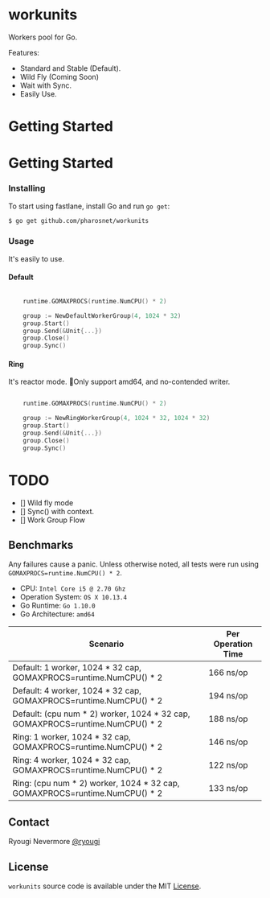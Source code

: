 # workunits
Workers pool for Go.

Features:

- Standard and Stable (Default).
- Wild Fly (Coming Soon)
- Wait with Sync.
- Easily Use.

# Getting Started

# Getting Started

### Installing

To start using fastlane, install Go and run `go get`:

```sh
$ go get github.com/pharosnet/workunits
```


### Usage

It's easily to use.

#### Default

```go

	runtime.GOMAXPROCS(runtime.NumCPU() * 2) 

	group := NewDefaultWorkerGroup(4, 1024 * 32)
	group.Start()
	group.Send(&Unit{...})
	group.Close()
	group.Sync()

```

#### Ring

It's reactor mode. Only support amd64, and no-contended writer.

```go

	runtime.GOMAXPROCS(runtime.NumCPU() * 2) 

	group := NewRingWorkerGroup(4, 1024 * 32, 1024 * 32)
	group.Start()
	group.Send(&Unit{...})
	group.Close()
	group.Sync()

```

# TODO

- [] Wild fly mode
- [] Sync() with context.
- [] Work Group Flow

Benchmarks
----------------------------
Any failures cause a panic. Unless otherwise noted, all tests were run using `GOMAXPROCS=runtime.NumCPU() * 2`.

* CPU: `Intel Core i5 @ 2.70 Ghz`
* Operation System: `OS X 10.13.4`
* Go Runtime: `Go 1.10.0`
* Go Architecture: `amd64`

Scenario | Per Operation Time
-------- | ------------------
Default: 1 worker, 1024 * 32 cap, GOMAXPROCS=runtime.NumCPU() * 2| 166 ns/op
Default: 4 worker, 1024 * 32 cap, GOMAXPROCS=runtime.NumCPU() * 2| 194 ns/op
Default: (cpu num * 2) worker, 1024 * 32 cap, GOMAXPROCS=runtime.NumCPU() * 2| 188 ns/op
Ring: 1 worker, 1024 * 32 cap, GOMAXPROCS=runtime.NumCPU() * 2| 146 ns/op
Ring: 4 worker, 1024 * 32 cap, GOMAXPROCS=runtime.NumCPU() * 2| 122 ns/op
Ring: (cpu num * 2) worker, 1024 * 32 cap, GOMAXPROCS=runtime.NumCPU() * 2| 133 ns/op



## Contact

Ryougi Nevermore [@ryougi](https://github.com/RyougiNevermore)

## License

`workunits` source code is available under the MIT [License](/LICENSE).
